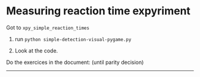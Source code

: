 # Measuring reaction time expyriment

Got to `xpy_simple_reaction_times`

1. run `python simple-detection-visual-pygame.py` 

2. Look at the code.


Do the exercices in the document:  (until parity decision)

---
# 
